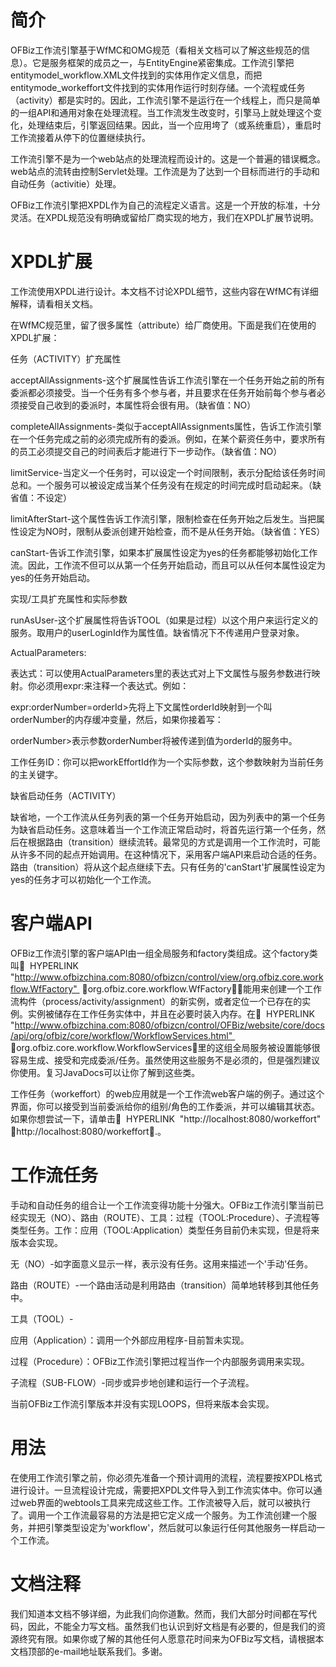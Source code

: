 # 简介

OFBiz工作流引擎基于WfMC和OMG规范（看相关文档可以了解这些规范的信息）。它是服务框架的成员之一，与EntityEngine紧密集成。工作流引擎把entitymodel_workflow.XML文件找到的实体用作定义信息，而把entitymode_workeffort文件找到的实体用作运行时刻存储。一个流程或任务（activity）都是实时的。因此，工作流引擎不是运行在一个线程上，而只是简单的一组API和通用对象在处理流程。当工作流发生改变时，引擎马上就处理这个变化，处理结束后，引擎返回结果。因此，当一个应用垮了（或系统重启），重启时工作流接着从停下的位置继续执行。

工作流引擎不是为一个web站点的处理流程而设计的。这是一个普遍的错误概念。web站点的流转由控制Servlet处理。工作流是为了达到一个目标而进行的手动和自动任务（activitie）处理。

OFBiz工作流引擎把XPDL作为自己的流程定义语言。这是一个开放的标准，十分灵活。在XPDL规范没有明确或留给厂商实现的地方，我们在XPDL扩展节说明。

# XPDL扩展

工作流使用XPDL进行设计。本文档不讨论XPDL细节，这些内容在WfMC有详细解释，请看相关文档。

在WfMC规范里，留了很多属性（attribute）给厂商使用。下面是我们在使用的XPDL扩展：

任务（ACTIVITY）扩充属性

acceptAllAssignments-这个扩展属性告诉工作流引擎在一个任务开始之前的所有委派都必须接受。当一个任务有多个参与者，并且要求在任务开始前每个参与者必须接受自己收到的委派时，本属性将会很有用。（缺省值：NO）

completeAllAssignments-类似于acceptAllAssignments属性，告诉工作流引擎在一个任务完成之前的必须完成所有的委派。例如，在某个薪资任务中，要求所有的员工必须提交自己的时间表后才能进行下一步动作。（缺省值：NO）

limitService-当定义一个任务时，可以设定一个时间限制，表示分配给该任务时间总和。一个服务可以被设定成当某个任务没有在规定的时间完成时启动起来。（缺省值：不设定）

limitAfterStart-这个属性告诉工作流引擎，限制检查在任务开始之后发生。当把属性设定为NO时，限制从委派创建开始检查，而不是从任务开始。（缺省值：YES）

canStart-告诉工作流引擎，如果本扩展属性设定为yes的任务都能够初始化工作流。因此，工作流不但可以从第一个任务开始启动，而且可以从任何本属性设定为yes的任务开始启动。


实现/工具扩充属性和实际参数

runAsUser-这个扩展属性将告诉TOOL（如果是过程）以这个用户来运行定义的服务。取用户的userLoginId作为属性值。缺省情况下不传递用户登录对象。

ActualParameters:

表达式：可以使用ActualParameters里的表达式对上下文属性与服务参数进行映射。你必须用expr:来注释一个表达式。例如：

<ActualParameter>expr:orderNumber=orderId</ActualParameter>>先将上下文属性orderId映射到一个叫orderNumber的内存缓冲变量，然后，如果你接着写：

<ActualParameter>orderNumber</ActualParameter>>表示参数orderNumber将被传递到值为orderId的服务中。

工作任务ID：你可以把workEffortId作为一个实际参数，这个参数映射为当前任务的主关键字。


缺省启动任务（ACTIVITY）

缺省地，一个工作流从任务列表的第一个任务开始启动，因为列表中的第一个任务为缺省启动任务。这意味着当一个工作流正常启动时，将首先运行第一个任务，然后在根据路由（transition）继续流转。最常见的方式是调用一个工作流时，可能从许多不同的起点开始调用。在这种情况下，采用客户端API来启动合适的任务。路由（transition）将从这个起点继续下去。只有任务的'canStart'扩展属性设定为yes的任务才可以初始化一个工作流。

# 客户端API

OFBiz工作流引擎的客户端API由一组全局服务和factory类组成。这个factory类叫  HYPERLINK  "http://www.ofbizchina.com:8080/ofbizcn/control/view/org.ofbiz.core.workflow.WfFactory"  org.ofbiz.core.workflow.WfFactory，能用来创建一个工作流构件（process/activity/assignment）的新实例，或者定位一个已存在的实例。实例被储存在工作任务实体中，并且在必要时装入内存。在  HYPERLINK  "http://www.ofbizchina.com:8080/ofbizcn/control/OFBiz/website/core/docs/api/org/ofbiz/core/workflow/WorkflowServices.html"  org.ofbiz.core.workflow.WorkflowServices里的这组全局服务被设置能够很容易生成、接受和完成委派/任务。虽然使用这些服务不是必须的，但是强烈建议你使用。复习JavaDocs可以让你了解到这些类。

工作任务（workeffort）的web应用就是一个工作流web客户端的例子。通过这个界面，你可以接受到当前委派给你的组别/角色的工作委派，并可以编辑其状态。如果你想尝试一下，请单击  HYPERLINK  "http://localhost:8080/workeffort"  http://localhost:8080/workeffort.。

# 工作流任务

手动和自动任务的组合让一个工作流变得功能十分强大。OFBiz工作流引擎当前已经实现无（NO）、路由（ROUTE）、工具：过程（TOOL:Procedure）、子流程等类型任务。工作：应用（TOOL:Application）类型任务目前仍未实现，但是将来版本会实现。

无（NO）-如字面意义显示一样，表示没有任务。这用来描述一个'手动'任务。

路由（ROUTE）-一个路由活动是利用路由（transition）简单地转移到其他任务中。

工具（TOOL）-

应用（Application）：调用一个外部应用程序-目前暂未实现。

过程（Procedure）：OFBiz工作流引擎把过程当作一个内部服务调用来实现。

子流程（SUB-FLOW）-同步或异步地创建和运行一个子流程。

当前OFBiz工作流引擎版本并没有实现LOOPS，但将来版本会实现。

# 用法

在使用工作流引擎之前，你必须先准备一个预计调用的流程，流程要按XPDL格式进行设计。一旦流程设计完成，需要把XPDL文件导入到工作流实体中。你可以通过web界面的webtools工具来完成这些工作。工作流被导入后，就可以被执行了。调用一个工作流最容易的方法是把它定义成一个服务。为工作流创建一个服务，并把引擎类型设定为'workflow'，然后就可以象运行任何其他服务一样启动一个工作流。

# 文档注释

我们知道本文档不够详细，为此我们向你道歉。然而，我们大部分时间都在写代码，因此，不能全力写文档。虽然我们也认识到好文档是有必要的，但是我们的资源终究有限。如果你或了解的其他任何人愿意花时间来为OFBiz写文档，请根据本文档顶部的e-mail地址联系我们。多谢。
